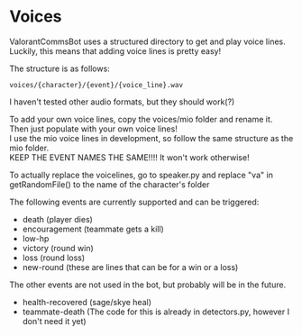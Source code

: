 # Voices

ValorantCommsBot uses a structured directory to get and play voice lines.
Luckily, this means that adding voice lines is pretty easy!


The structure is as follows:
```
voices/{character}/{event}/{voice_line}.wav
```
I haven't tested other audio formats, but they should work(?)

To add your own voice lines, copy the voices/mio folder and rename it. Then just populate with your own voice lines!  
I use the mio voice lines in development, so follow the same structure as the mio folder.   
KEEP THE EVENT NAMES THE SAME!!!! It won't work otherwise!

To actually replace the voicelines, go to speaker.py and replace "va" in getRandomFile() to the name of the character's folder


The following events are currently supported and can be triggered:
- death (player dies)
- encouragement (teammate gets a kill)
- low-hp
- victory (round win)
- loss (round loss)
- new-round (these are lines that can be for a win or a loss)


The other events are not used in the bot, but probably will be in the future.
- health-recovered (sage/skye heal)
- teammate-death (The code for this is already in detectors.py, however I don't need it yet)

